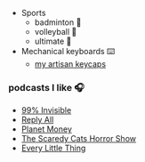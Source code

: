 - Sports
  - badminton 🏸
  - volleyball 🏐
  - ultimate 🥏
- Mechanical keyboards ⌨️
  - [my artisan keycaps]()



### podcasts I like 🎧

- [99% Invisible](https://99percentinvisible.org/)
- [Reply All](https://gimletmedia.com/shows/reply-all)
- [Planet Money](https://www.npr.org/podcasts/510289/planet-money/)
- [The Scaredy Cats Horror Show](https://gimletmedia.com/shows/scaredy-cats)
- [Every Little Thing](https://gimletmedia.com/shows/every-little-thing)
